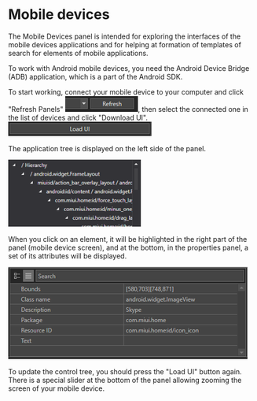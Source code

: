 # Mobile devices

The Mobile Devices panel is intended for exploring the interfaces of the mobile devices applications and for helping at formation of templates of search for elements of mobile applications.

To work with Android mobile devices, you need the Android Device Bridge (ADB) application, which is a part of the Android SDK.

To start working, connect your mobile device to your computer and click "Refresh Panels" ![](<../.gitbook/assets/0 (77).png>), then select the connected one in the list of devices and click "Download UI". ![](<../.gitbook/assets/1 (74).png>)

The application tree is displayed on the left side of the panel.

![](<../.gitbook/assets/2 (15).png>)

When you click on an element, it will be highlighted in the right part of the panel (mobile device screen), and at the bottom, in the properties panel, a set of its attributes will be displayed.

![](<../.gitbook/assets/3 (15).png>)

To update the control tree, you should press the "Load UI" button again. There is a special slider at the bottom of the panel allowing zooming the screen of your mobile device.
